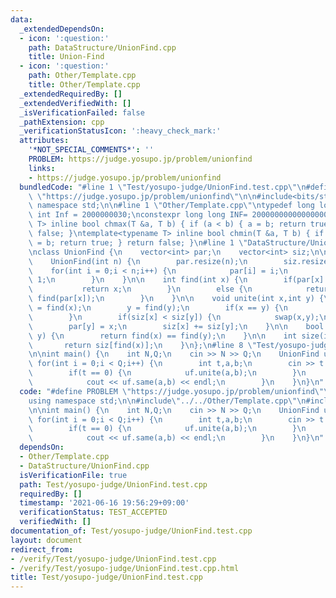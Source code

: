 ```yaml
---
data:
  _extendedDependsOn:
  - icon: ':question:'
    path: DataStructure/UnionFind.cpp
    title: Union-Find
  - icon: ':question:'
    path: Other/Template.cpp
    title: Other/Template.cpp
  _extendedRequiredBy: []
  _extendedVerifiedWith: []
  _isVerificationFailed: false
  _pathExtension: cpp
  _verificationStatusIcon: ':heavy_check_mark:'
  attributes:
    '*NOT_SPECIAL_COMMENTS*': ''
    PROBLEM: https://judge.yosupo.jp/problem/unionfind
    links:
    - https://judge.yosupo.jp/problem/unionfind
  bundledCode: "#line 1 \"Test/yosupo-judge/UnionFind.test.cpp\"\n#define PROBLEM\
    \ \"https://judge.yosupo.jp/problem/unionfind\"\n\n#include<bits/stdc++.h>\nusing\
    \ namespace std;\n\n#line 1 \"Other/Template.cpp\"\ntypedef long long ll;\nconstexpr\
    \ int Inf = 2000000030;\nconstexpr long long INF= 2000000000000000000;\n\ntemplate<typename\
    \ T> inline bool chmax(T &a, T b) { if (a < b) { a = b; return true; } return\
    \ false; }\ntemplate<typename T> inline bool chmin(T &a, T b) { if (a > b) { a\
    \ = b; return true; } return false; }\n#line 1 \"DataStructure/UnionFind.cpp\"\
    \nclass UnionFind {\n    vector<int> par;\n    vector<int> siz;\n\npublic:\n\n\
    \    UnionFind(int n) {\n        par.resize(n);\n        siz.resize(n);\n    \
    \    for(int i = 0;i < n;i++) {\n            par[i] = i;\n            siz[i] =\
    \ 1;\n        }\n    }\n\n    int find(int x) {\n        if(par[x] == x) {\n \
    \           return x;\n        }\n        else {\n            return par[x] =\
    \ find(par[x]);\n        }\n    }\n\n    void unite(int x,int y) {\n        x\
    \ = find(x);\n        y = find(y);\n        if(x == y) {\n            return;\n\
    \        }\n        if(siz[x] < siz[y]) {\n            swap(x,y);\n        }\n\
    \        par[y] = x;\n        siz[x] += siz[y];\n    }\n\n    bool same(int x,int\
    \ y) {\n        return find(x) == find(y);\n    }\n\n    int size(int x) {\n \
    \       return siz[find(x)];\n    }\n};\n#line 8 \"Test/yosupo-judge/UnionFind.test.cpp\"\
    \n\nint main() {\n    int N,Q;\n    cin >> N >> Q;\n    UnionFind uf(N);\n   \
    \ for(int i = 0;i < Q;i++) {\n        int t,a,b;\n        cin >> t >> a >> b;\n\
    \        if(t == 0) {\n            uf.unite(a,b);\n        }\n        else {\n\
    \            cout << uf.same(a,b) << endl;\n        }\n    }\n}\n"
  code: "#define PROBLEM \"https://judge.yosupo.jp/problem/unionfind\"\n\n#include<bits/stdc++.h>\n\
    using namespace std;\n\n#include\"../../Other/Template.cpp\"\n#include\"../../DataStructure/UnionFind.cpp\"\
    \n\nint main() {\n    int N,Q;\n    cin >> N >> Q;\n    UnionFind uf(N);\n   \
    \ for(int i = 0;i < Q;i++) {\n        int t,a,b;\n        cin >> t >> a >> b;\n\
    \        if(t == 0) {\n            uf.unite(a,b);\n        }\n        else {\n\
    \            cout << uf.same(a,b) << endl;\n        }\n    }\n}\n"
  dependsOn:
  - Other/Template.cpp
  - DataStructure/UnionFind.cpp
  isVerificationFile: true
  path: Test/yosupo-judge/UnionFind.test.cpp
  requiredBy: []
  timestamp: '2021-06-16 19:56:29+09:00'
  verificationStatus: TEST_ACCEPTED
  verifiedWith: []
documentation_of: Test/yosupo-judge/UnionFind.test.cpp
layout: document
redirect_from:
- /verify/Test/yosupo-judge/UnionFind.test.cpp
- /verify/Test/yosupo-judge/UnionFind.test.cpp.html
title: Test/yosupo-judge/UnionFind.test.cpp
---
```

